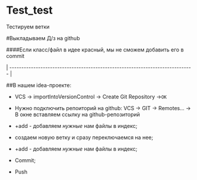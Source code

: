 # Test_test
Тестируем ветки 

#Выкладываем Д/з на github

####Если класс/файл в идее красный, мы не сможем добавить его в commit

| ----------------------------------------------------------------------------- |

##В нашем idea-проекте:

- VCS -&gt; importIntoVersionControl -&gt; Create Git Repository -&gt;`OK`

- Нужно подключить репоиторий на github:
   VCS -&gt; GIT -&gt; Remotes... -&gt; В окне вставляем ссылку на github-репозиторий

- +add - добавляем *нужные*  нам файлы в индекс;

- создаем новую ветку и сразу переключаемся на нее;

- +add - добавляем *нужные*  нам файлы в индекс;

- Commit;

- Push

